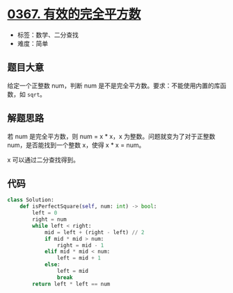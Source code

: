 # [0367. 有效的完全平方数](https://leetcode-cn.com/problems/valid-perfect-square/)

- 标签：数学、二分查找
- 难度：简单

## 题目大意

给定一个正整数 num，判断 num 是不是完全平方数。要求：不能使用内置的库函数，如 `sqrt`。

## 解题思路

若 num 是完全平方数，则 num = x * x，x 为整数。问题就变为了对于正整数 num，是否能找到一个整数 x，使得 x * x = num。

x 可以通过二分查找得到。

## 代码

```Python
class Solution:
    def isPerfectSquare(self, num: int) -> bool:
        left = 0
        right = num
        while left < right:
            mid = left + (right - left) // 2
            if mid * mid > num:
                right = mid - 1
            elif mid * mid < num:
                left = mid + 1
            else:
                left = mid
                break
        return left * left == num
```

